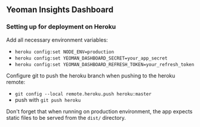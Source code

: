 ## Yeoman Insights Dashboard

### Setting up for deployment on Heroku

Add all necessary environment variables:
  - `heroku config:set NODE_ENV=production`
  - `heroku config:set YEOMAN_DASHBOARD_SECRET=your_app_secret`
  - `heroku config:set YEOMAN_DASHBOARD_REFRESH_TOKEN=your_refresh_token`

Configure git to push the heroku branch when pushing to the heroku remote:
  - `git config --local remote.heroku.push heroku:master`
  - push with `git push heroku`

Don't forget that when running on production environment, the app expects static files
to be served from the `dist/` directory.

